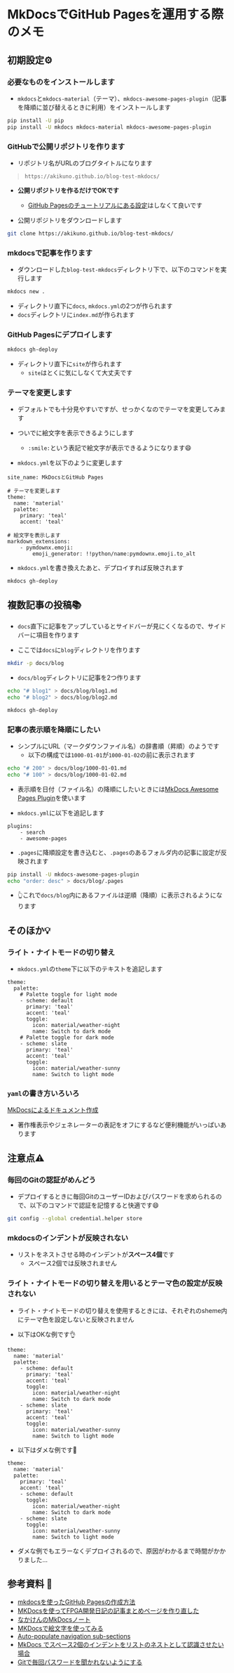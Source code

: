 # MkDocsでGitHub Pagesを運用する際のメモ

## 初期設定:gear:

### 必要なものをインストールします

- `mkdocs`と`mkdocs-material`（テーマ）、`mkdocs-awesome-pages-plugin`（記事を降順に並び替えるときに利用）をインストールします

```bash
pip install -U pip
pip install -U mkdocs mkdocs-material mkdocs-awesome-pages-plugin
```

### GitHubで公開リポジトリを作ります

- リポジトリ名がURLのブログタイトルになります
> `https://akikuno.github.io/blog-test-mkdocs/`

- **公開リポジトリを作るだけでOKです**
    - [GitHub Pagesのチュートリアルにある設定](https://docs.github.com/ja/pages/quickstart)はしなくて良いです

- 公開リポジトリをダウンロードします

```bash
git clone https://akikuno.github.io/blog-test-mkdocs/
```

### mkdocsで記事を作ります

- ダウンロードした`blog-test-mkdocs`ディレクトリ下で、以下のコマンドを実行します

```bash
mkdocs new .
```

- ディレクトリ直下に`docs`, `mkdocs.yml`の2つが作られます
- `docs`ディレクトリに`index.md`が作られます

### GitHub Pagesにデプロイします

```bash
mkdocs gh-deploy
```

- ディレクトリ直下に`site`が作られます
    - `site`はとくに気にしなくて大丈夫です


### テーマを変更します

- デフォルトでも十分見やすいですが、せっかくなのでテーマを変更してみます
- ついでに絵文字を表示できるようにします
    - `:smile:`という表記で絵文字が表示できるようになります:smile:

- `mkdocs.yml`を以下のように変更します

```text
site_name: MkDocsとGitHub Pages

# テーマを変更します
theme:
  name: 'material'
  palette:
    primary: 'teal'
    accent: 'teal'

# 絵文字を表示します
markdown_extensions:
    - pymdownx.emoji:
        emoji_generator: !!python/name:pymdownx.emoji.to_alt
```

- `mkdocs.yml`を書き換えたあと、デプロイすれば反映されます

```bash
mkdocs gh-deploy
```

## 複数記事の投稿📚

- `docs`直下に記事をアップしているとサイドバーが見にくくなるので、サイドバーに項目を作ります

- ここでは`docs`に`blog`ディレクトリを作ります
```bash
mkdir -p docs/blog
```

- `docs/blog`ディレクトリに記事を2つ作ります
```bash
echo "# blog1" > docs/blog/blog1.md
echo "# blog2" > docs/blog/blog2.md
```

```bash
mkdocs gh-deploy
```

### 記事の表示順を降順にしたい

- シンプルにURL（マークダウンファイル名）の辞書順（昇順）のようです
    - 以下の構成では`1000-01-01`が`1000-01-02`の前に表示されます

```bash
echo "# 200" > docs/blog/1000-01-01.md
echo "# 100" > docs/blog/1000-01-02.md
```

- 表示順を日付（ファイル名）の降順にしたいときには[MkDocs Awesome Pages Plugin](https://github.com/lukasgeiter/mkdocs-awesome-pages-plugin)を使います

- `mkdocs.yml`に以下を追記します

```text
plugins:
    - search
    - awesome-pages
```

- `.pages`に降順設定を書き込むと、`.pages`のあるフォルダ内の記事に設定が反映されます

```bash
pip install -U mkdocs-awesome-pages-plugin
echo "order: desc" > docs/blog/.pages
```

- 👆これで`docs/blog`内にあるファイルは逆順（降順）に表示されるようになります

## そのほか:bulb:
### ライト・ナイトモードの切り替え

- `mkdocs.yml`の`theme`下に以下のテキストを追記します

```text
theme:
  palette:
    # Palette toggle for light mode
    - scheme: default
      primary: 'teal'
      accent: 'teal'
      toggle:
        icon: material/weather-night
        name: Switch to dark mode
    # Palette toggle for dark mode
    - scheme: slate
      primary: 'teal'
      accent: 'teal'
      toggle:
        icon: material/weather-sunny
        name: Switch to light mode
```

### `yaml`の書き方いろいろ

[MkDocsによるドキュメント作成](https://zenn.dev/mebiusbox/articles/81d977a72cee01)

- 著作権表示やジェネレーターの表記をオフにするなど便利機能がいっぱいあります


## 注意点⚠️

### 毎回のGitの認証がめんどう

- デプロイするときに毎回GitのユーザーIDおよびパスワードを求められるので、以下のコマンドで認証を記憶すると快適です:smile:

```bash
git config --global credential.helper store
```

### mkdocsのインデントが反映されない

- リストをネストさせる時のインデントが**スペース4個**です
    - スペース2個では反映されません

### ライト・ナイトモードの切り替えを用いるとテーマ色の設定が反映されない

- ライト・ナイトモードの切り替えを使用するときには、それぞれのsheme内にテーマ色を設定しないと反映されません

- 以下はOKな例です:ok_hand:

```text
theme:
  name: 'material'
  palette:
    - scheme: default
      primary: 'teal'
      accent: 'teal'
      toggle:
        icon: material/weather-night
        name: Switch to dark mode
    - scheme: slate
      primary: 'teal'
      accent: 'teal'
      toggle:
        icon: material/weather-sunny
        name: Switch to light mode
```

- 以下はダメな例です:no_good:

```text
theme:
  name: 'material'
  palette:
    primary: 'teal'
    accent: 'teal'
    - scheme: default
      toggle:
        icon: material/weather-night
        name: Switch to dark mode
    - scheme: slate
      toggle:
        icon: material/weather-sunny
        name: Switch to light mode
```

- ダメな例でもエラーなくデプロイされるので、原因がわかるまで時間がかかりました…

## 参考資料 :bow:

- [mkdocsを使ったGitHub Pagesの作成方法](https://aiedoc.github.io/note/Tips/Mkdocs/mkdocs%E3%82%92%E4%BD%BF%E3%81%A3%E3%81%9FGitHubPages/)
- [MKDocsを使ってFPGA開発日記の記事まとめページを作り直した](https://msyksphinz.hatenablog.com/entry/2018/07/14/120000)
- [なかけんのMkDocsノート](https://mkdocs.nakaken88.com/)
- [MKDocsで絵文字を使ってみる](https://enu23456.hatenablog.com/entry/2022/12/11/140629)
- [Auto-populate navigation sub-sections](https://github.com/mkdocs/mkdocs/issues/714#issuecomment-503439934)
- [MkDocs でスペース2個のインデントをリストのネストとして認識させたい場合](https://stakiran.hatenablog.com/entry/2018/08/02/202816)
- [Gitで毎回パスワードを聞かれないようにする](https://qiita.com/aqua_ix/items/0433f85330087c62bffa)
